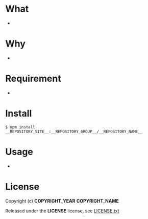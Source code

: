 # What

* 

# Why

* 

# Requirement

* 

# Install

```shell
$ npm install __REPOSITORY_SITE__:__REPOSITORY_GROUP__/__REPOSITORY_NAME__
```

# Usage

* 

# License

Copyright (c) __COPYRIGHT_YEAR__ __COPYRIGHT_NAME__

Released under the __LICENSE__ license, see [LICENSE.txt](LICENSE.txt)

